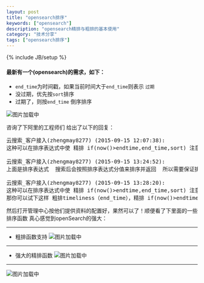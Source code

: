 ```yaml
---
layout: post
title: "opensearch排序"
keywords: ["opensearch"]
description: "opensearch精排与粗排的基本使用"
category: "技术分享"
tags: ["opensearch排序"]
---
```

{% include JB/setup %}

#### 最新有一个(opensearch)的需求，如下：
*  `end_time`为时间戳，如果当前时间大于`end_time`则表示 `过期`
* 没过期，优先按`sort`排序
* 过期了，则按`end_time` 倒序排序

![图片加载中](https://img.alicdn.com/imgextra/i4/1819728314/TB21HVifpXXXXcBXXXXXXXXXXXX_!!1819728314.jpg)


咨询了下阿里的工程师们
给出了以下的回复：


<pre>
云搜索_客户接入(zhengmay8277) (2015-09-15 12:07:38):
这种可以在排序表达式中使 精排 if(now()>endtime,end_time,sort) 注意下sort和end_time之间的值域范围调整下   另外粗排也需要考虑下

云搜索_客户接入(zhengmay8277) (2015-09-15 13:24:52):
上面是排序表达式  搜索后会按照排序表达式分值来排序并返回  所以需要保证排序表达式的分值是符合期望值得。

云搜索_客户接入(zhengmay8277) (2015-09-15 13:28:20):
这种可以在排序表达式中使 精排 if(now()>endtime,end_time,sort) 注意下sort和end_time之间的值域范围调整下   另外粗排也需要考虑下
那你可以试下这样 粗排timeliness（end_time），精排 if(now()>endtime,timeliness(end_time),sort+1)
</pre>


然后打开管理中心按他们提供资料的配置好，果然可以了！顺便看了下里面的一些排序函数
真心感觉到openSearch的强大：

-----

* 粗排函数支持
![图片加载中](https://img.alicdn.com/imgextra/i2/1819728314/TB2EMg7fXXXXXbkXpXXXXXXXXXX_!!1819728314.png)

-----

* 强大的精排函数
![图片加载中](https://img.alicdn.com/imgextra/i3/1819728314/TB2vvJpfpXXXXa7XXXXXXXXXXXX_!!1819728314.jpg)

----

![图片加载中](https://img.alicdn.com/imgextra/i4/1819728314/TB2qf8dfpXXXXXYXpXXXXXXXXXX_!!1819728314.jpg)
